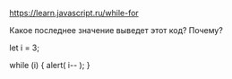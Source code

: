 https://learn.javascript.ru/while-for

Какое последнее значение выведет этот код? Почему?

let i = 3;

while (i) {
alert( i-- );
}

